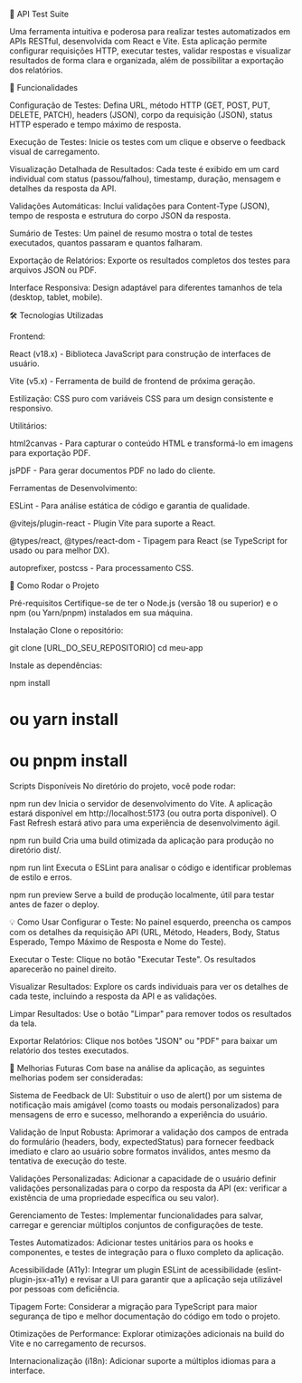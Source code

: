 🧪 API Test Suite

Uma ferramenta intuitiva e poderosa para realizar testes automatizados em APIs RESTful, desenvolvida com React e Vite. Esta aplicação permite configurar requisições HTTP, executar testes, validar respostas e visualizar resultados de forma clara e organizada, além de possibilitar a exportação dos relatórios.

🌟 Funcionalidades

Configuração de Testes: Defina URL, método HTTP (GET, POST, PUT, DELETE, PATCH), headers (JSON), corpo da requisição (JSON), status HTTP esperado e tempo máximo de resposta.

Execução de Testes: Inicie os testes com um clique e observe o feedback visual de carregamento.

Visualização Detalhada de Resultados: Cada teste é exibido em um card individual com status (passou/falhou), timestamp, duração, mensagem e detalhes da resposta da API.

Validações Automáticas: Inclui validações para Content-Type (JSON), tempo de resposta e estrutura do corpo JSON da resposta.

Sumário de Testes: Um painel de resumo mostra o total de testes executados, quantos passaram e quantos falharam.

Exportação de Relatórios: Exporte os resultados completos dos testes para arquivos JSON ou PDF.

Interface Responsiva: Design adaptável para diferentes tamanhos de tela (desktop, tablet, mobile).

🛠️ Tecnologias Utilizadas

Frontend:

React (v18.x) - Biblioteca JavaScript para construção de interfaces de usuário.

Vite (v5.x) - Ferramenta de build de frontend de próxima geração.

Estilização: CSS puro com variáveis CSS para um design consistente e responsivo.

Utilitários:

html2canvas - Para capturar o conteúdo HTML e transformá-lo em imagens para exportação PDF.

jsPDF - Para gerar documentos PDF no lado do cliente.

Ferramentas de Desenvolvimento:

ESLint - Para análise estática de código e garantia de qualidade.

@vitejs/plugin-react - Plugin Vite para suporte a React.

@types/react, @types/react-dom - Tipagem para React (se TypeScript for usado ou para melhor DX).

autoprefixer, postcss - Para processamento CSS.

🚀 Como Rodar o Projeto

Pré-requisitos
Certifique-se de ter o Node.js (versão 18 ou superior) e o npm (ou Yarn/pnpm) instalados em sua máquina.

Instalação
Clone o repositório:

git clone [URL_DO_SEU_REPOSITORIO]
cd meu-app

Instale as dependências:

npm install
# ou yarn install
# ou pnpm install

Scripts Disponíveis
No diretório do projeto, você pode rodar:

npm run dev
Inicia o servidor de desenvolvimento do Vite. A aplicação estará disponível em http://localhost:5173 (ou outra porta disponível). O Fast Refresh estará ativo para uma experiência de desenvolvimento ágil.

npm run build
Cria uma build otimizada da aplicação para produção no diretório dist/.

npm run lint
Executa o ESLint para analisar o código e identificar problemas de estilo e erros.

npm run preview
Serve a build de produção localmente, útil para testar antes de fazer o deploy.

💡 Como Usar
Configurar o Teste: No painel esquerdo, preencha os campos com os detalhes da requisição API (URL, Método, Headers, Body, Status Esperado, Tempo Máximo de Resposta e Nome do Teste).

Executar o Teste: Clique no botão "Executar Teste". Os resultados aparecerão no painel direito.

Visualizar Resultados: Explore os cards individuais para ver os detalhes de cada teste, incluindo a resposta da API e as validações.

Limpar Resultados: Use o botão "Limpar" para remover todos os resultados da tela.

Exportar Relatórios: Clique nos botões "JSON" ou "PDF" para baixar um relatório dos testes executados.

🔮 Melhorias Futuras
Com base na análise da aplicação, as seguintes melhorias podem ser consideradas:

Sistema de Feedback de UI: Substituir o uso de alert() por um sistema de notificação mais amigável (como toasts ou modais personalizados) para mensagens de erro e sucesso, melhorando a experiência do usuário.

Validação de Input Robusta: Aprimorar a validação dos campos de entrada do formulário (headers, body, expectedStatus) para fornecer feedback imediato e claro ao usuário sobre formatos inválidos, antes mesmo da tentativa de execução do teste.

Validações Personalizadas: Adicionar a capacidade de o usuário definir validações personalizadas para o corpo da resposta da API (ex: verificar a existência de uma propriedade específica ou seu valor).

Gerenciamento de Testes: Implementar funcionalidades para salvar, carregar e gerenciar múltiplos conjuntos de configurações de teste.

Testes Automatizados: Adicionar testes unitários para os hooks e componentes, e testes de integração para o fluxo completo da aplicação.

Acessibilidade (A11y): Integrar um plugin ESLint de acessibilidade (eslint-plugin-jsx-a11y) e revisar a UI para garantir que a aplicação seja utilizável por pessoas com deficiência.

Tipagem Forte: Considerar a migração para TypeScript para maior segurança de tipo e melhor documentação do código em todo o projeto.

Otimizações de Performance: Explorar otimizações adicionais na build do Vite e no carregamento de recursos.

Internacionalização (i18n): Adicionar suporte a múltiplos idiomas para a interface.
